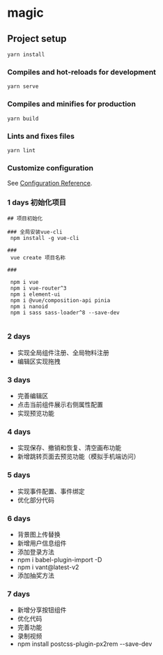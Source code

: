 # magic

## Project setup
```
yarn install
```

### Compiles and hot-reloads for development
```
yarn serve
```

### Compiles and minifies for production
```
yarn build
```

### Lints and fixes files
```
yarn lint
```

### Customize configuration
See [Configuration Reference](https://cli.vuejs.org/config/).



### 1 days 初始化项目

```
## 项目初始化

### 全局安装vue-cli
 npm install -g vue-cli

###
 vue create 项目名称

### 

 npm i vue 
 npm i vue-router^3
 npm i element-ui
 npm i @vue/composition-api pinia 
 npm i nanoid 
 npm i sass sass-loader^8 --save-dev
 
```

### 2 days 

* 实现全局组件注册、全局物料注册
* 编辑区实现拖拽


### 3 days

* 完善编辑区
* 点击当前组件展示右侧属性配置
* 实现预览功能

### 4 days

* 实现保存、撤销和恢复、清空画布功能
* 新增跳转页面去预览功能（模拟手机端访问）

### 5 days


* 实现事件配置、事件绑定
* 优化部分代码


### 6 days


* 背景图上传替换
* 新增用户信息组件
* 添加登录方法
* npm i babel-plugin-import -D
*  npm i vant@latest-v2
* 添加抽奖方法

### 7 days

* 新增分享按钮组件
* 优化代码
* 完善功能
* 录制视频
* npm install postcss-plugin-px2rem --save-dev



